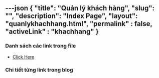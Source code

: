 ---json
{
    "title": "Quản lý khách hàng",
    "slug": "",
    "description": "Index Page",
    "layout": "quanlykhachhang.html",
    "permalink" : false,
    "activeLink" : "khachhang"
}
---

### Danh sách các link trong file
- [Click Here](./blog-list.html)

### Chi tiết từng link trong blog